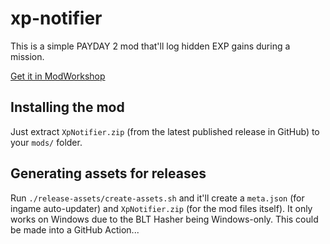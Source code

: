# xp-notifier

This is a simple PAYDAY 2 mod that'll log hidden EXP gains during a mission.

[Get it in ModWorkshop](https://modworkshop.net/mod/28247)

## Installing the mod

Just extract `XpNotifier.zip` (from the latest published release in GitHub) to your `mods/` folder.

## Generating assets for releases

Run `./release-assets/create-assets.sh` and it'll create a `meta.json` (for ingame auto-updater) and `XpNotifier.zip` (for the mod files itself).
It only works on Windows due to the BLT Hasher being Windows-only. This could be made into a GitHub Action...
